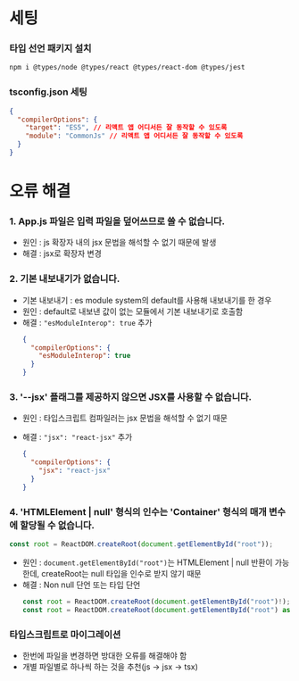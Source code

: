 # 세팅

### 타입 선언 패키지 설치

```bash
npm i @types/node @types/react @types/react-dom @types/jest
```

### tsconfig.json 세팅

```json
{
  "compilerOptions": {
    "target": "ES5", // 리액트 앱 어디서든 잘 동작할 수 있도록
    "module": "CommonJs" // 리액트 앱 어디서든 잘 동작할 수 있도록
  }
}
```

# 오류 해결

### 1. App.js 파일은 입력 파일을 덮어쓰므로 쓸 수 없습니다.

- 원인 : js 확장자 내의 jsx 문법을 해석할 수 없기 때문에 발생
- 해결 : jsx로 확장자 변경

### 2. 기본 내보내기가 없습니다.

- 기본 내보내기 : es module system의 default를 사용해 내보내기를 한 경우
- 원인 : default로 내보낸 값이 없는 모듈에서 기본 내보내기로 호출함
- 해결 : `"esModuleInterop": true` 추가
  ```json
  {
    "compilerOptions": {
      "esModuleInterop": true
    }
  }
  ```

### 3. '--jsx' 플래그를 제공하지 않으면 JSX를 사용할 수 없습니다.

- 원인 : 타입스크립트 컴파일러는 jsx 문법을 해석할 수 없기 때문
- 해결 : `"jsx": "react-jsx"` 추가

  ```json
  {
    "compilerOptions": {
      "jsx": "react-jsx"
    }
  }
  ```

### 4. 'HTMLElement | null' 형식의 인수는 'Container' 형식의 매개 변수에 할당될 수 없습니다.

```js
const root = ReactDOM.createRoot(document.getElementById("root"));
```

- 원인 : `document.getElementById("root")`는 HTMLElement | null 반환이 가능한데, createRoot는 null 타입을 인수로 받지 않기 때문
- 해결 : Non null 단언 또는 타입 단언
  ```js
  const root = ReactDOM.createRoot(document.getElementById("root")!);
  const root = ReactDOM.createRoot(document.getElementById("root") as HTMLElement);
  ```

### 타입스크립트로 마이그레이션

- 한번에 파일을 변경하면 방대한 오류를 해결해야 함
- 개별 파일별로 하나씩 하는 것을 추천(js -> jsx -> tsx)
